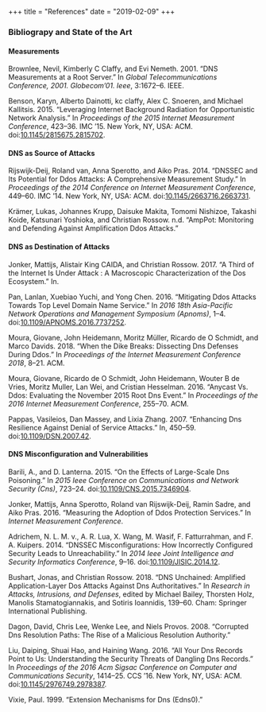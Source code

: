 +++
title = "References"
date = "2019-02-09"
+++

### Bibliograpy and State of the Art

#### Measurements

Brownlee, Nevil, Kimberly C Claffy, and Evi Nemeth. 2001. “DNS Measurements at a Root Server.” In _Global Telecommunications Conference, 2001. Globecom’01. Ieee_, 3:1672–6. IEEE.

Benson, Karyn, Alberto Dainotti, kc claffy, Alex C. Snoeren, and Michael Kallitsis. 2015. “Leveraging Internet Background Radiation for Opportunistic Network Analysis.” In _Proceedings of the 2015 Internet Measurement Conference_, 423–36. IMC ’15. New York, NY, USA: ACM. doi:[10.1145/2815675.2815702](https://doi.org/10.1145/2815675.2815702).

#### DNS as Source of Attacks

Rijswijk-Deij, Roland van, Anna Sperotto, and Aiko Pras. 2014. “DNSSEC and Its Potential for Ddos Attacks: A Comprehensive Measurement Study.” In _Proceedings of the 2014 Conference on Internet Measurement Conference_, 449–60. IMC ’14. New York, NY, USA: ACM. doi:[10.1145/2663716.2663731](https://doi.org/10.1145/2663716.2663731).

Krämer, Lukas, Johannes Krupp, Daisuke Makita, Tomomi Nishizoe, Takashi Koide, Katsunari Yoshioka, and Christian Rossow. n.d. “AmpPot: Monitoring and Defending Against Amplification Ddos Attacks.”

#### DNS as Destination of Attacks


Jonker, Mattijs, Alistair King CAIDA, and Christian Rossow. 2017. “A Third of the Internet Is Under Attack : A Macroscopic Characterization of the Dos Ecosystem.” In.

Pan, Lanlan, Xuebiao Yuchi, and Yong Chen. 2016. “Mitigating Ddos Attacks Towards Top Level Domain Name Service.” In _2016 18th Asia-Pacific Network Operations and Management Symposium (Apnoms)_, 1–4. doi:[10.1109/APNOMS.2016.7737252](https://doi.org/10.1109/APNOMS.2016.7737252).

Moura, Giovane, John Heidemann, Moritz Müller, Ricardo de O Schmidt, and Marco Davids. 2018. “When the Dike Breaks: Dissecting Dns Defenses During Ddos.” In _Proceedings of the Internet Measurement Conference 2018_, 8–21. ACM.

Moura, Giovane, Ricardo de O Schmidt, John Heidemann, Wouter B de Vries, Moritz Muller, Lan Wei, and Cristian Hesselman. 2016. “Anycast Vs. Ddos: Evaluating the November 2015 Root Dns Event.” In _Proceedings of the 2016 Internet Measurement Conference_, 255–70. ACM.

Pappas, Vasileios, Dan Massey, and Lixia Zhang. 2007. “Enhancing Dns Resilience Against Denial of Service Attacks.” In, 450–59. doi:[10.1109/DSN.2007.42](https://doi.org/10.1109/DSN.2007.42).

#### DNS Misconfiguration and Vulnerabilities

Barili, A., and D. Lanterna. 2015. “On the Effects of Large-Scale Dns Poisoning.” In _2015 Ieee Conference on Communications and Network Security (Cns)_, 723–24. doi:[10.1109/CNS.2015.7346904](https://doi.org/10.1109/CNS.2015.7346904).

Jonker, Mattijs, Anna Sperotto, Roland van Rijswijk-Deij, Ramin Sadre, and Aiko Pras. 2016. “Measuring the Adoption of Ddos Protection Services.” In _Internet Measurement Conference_.

Adrichem, N. L. M. v., A. R. Lua, X. Wang, M. Wasif, F. Fatturrahman, and F. A. Kuipers. 2014. “DNSSEC Misconfigurations: How Incorrectly Configured Security Leads to Unreachability.” In _2014 Ieee Joint Intelligence and Security Informatics Conference_, 9–16. doi:[10.1109/JISIC.2014.12](https://doi.org/10.1109/JISIC.2014.12).

Bushart, Jonas, and Christian Rossow. 2018. “DNS Unchained: Amplified Application-Layer Dos Attacks Against Dns Authoritatives.” In _Research in Attacks, Intrusions, and Defenses_, edited by Michael Bailey, Thorsten Holz, Manolis Stamatogiannakis, and Sotiris Ioannidis, 139–60. Cham: Springer International Publishing.

Dagon, David, Chris Lee, Wenke Lee, and Niels Provos. 2008. “Corrupted Dns Resolution Paths: The Rise of a Malicious Resolution Authority.”

Liu, Daiping, Shuai Hao, and Haining Wang. 2016. “All Your Dns Records Point to Us: Understanding the Security Threats of Dangling Dns Records.” In _Proceedings of the 2016 Acm Sigsac Conference on Computer and Communications Security_, 1414–25. CCS ’16. New York, NY, USA: ACM. doi:[10.1145/2976749.2978387](https://doi.org/10.1145/2976749.2978387).

Vixie, Paul. 1999. “Extension Mechanisms for Dns (Edns0).”
